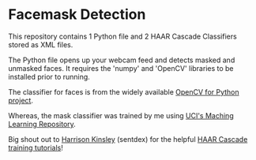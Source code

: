 # Facemask Detection

This repository contains 1 Python file and 2 HAAR Cascade Classifiers stored as XML files.

The Python file opens up your webcam feed and detects masked and unmasked faces. It requires the 'numpy' and 'OpenCV' libraries to be installed prior to running.

The classifier for faces is from the widely available [OpenCV for Python project](https://github.com/opencv/opencv/blob/master/data/haarcascades/haarcascade_frontalface_default.xml).

Whereas, the mask classifier was trained by me using [UCI's Maching Learning Repository](https://archive.ics.uci.edu/ml/datasets/CMU+Face+Images).

Big shout out to [Harrison Kinsley](https://twitter.com/Sentdex?ref_src=twsrc%5Egoogle%7Ctwcamp%5Eserp%7Ctwgr%5Eauthor) (sentdex) for the helpful [HAAR Cascade training tutorials](https://www.youtube.com/playlist?list=PLQVvvaa0QuDdttJXlLtAJxJetJcqmqlQq)!
